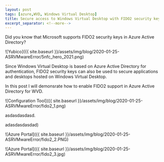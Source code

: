 ```yaml
---
layout: post
tags: [azure,WVD, Windows Virtual Desktop]
title: Secure access to Windows Virtual Desktop with FIDO2 security keys
excerpt_separator: <!--more-->
---
```

Did you know that Microsoft supports FIDO2 security keys in Azure Active Directory? 

![Yubico]({{ site.baseurl }}/assets/img/blog/2020-01-25-ASRVMwareError/5nfc_hero_2021.png)

<!--more-->

Since Windows Virtual Desktop is based on Azure Active Directory for authentication, FIDO2 security keys can also be used to secure applications and desktops hosted on Windows Virtual Desktop.

In this post I will demonsrate how to enable FIDO2 support in Azure Active Directory for WVD.

![Configuration Tool]({{ site.baseurl }}/assets/img/blog/2020-01-25-ASRVMwareError/fido2_1.png)

asdasdasdasd.

adasdasdasdad)

![Azure Portal]({{ site.baseurl }}/assets/img/blog/2020-01-25-ASRVMwareError/fido2_2.PNG)

![Azure Portal]({{ site.baseurl }}/assets/img/blog/2020-01-25-ASRVMwareError/fido2_3.jpg)
